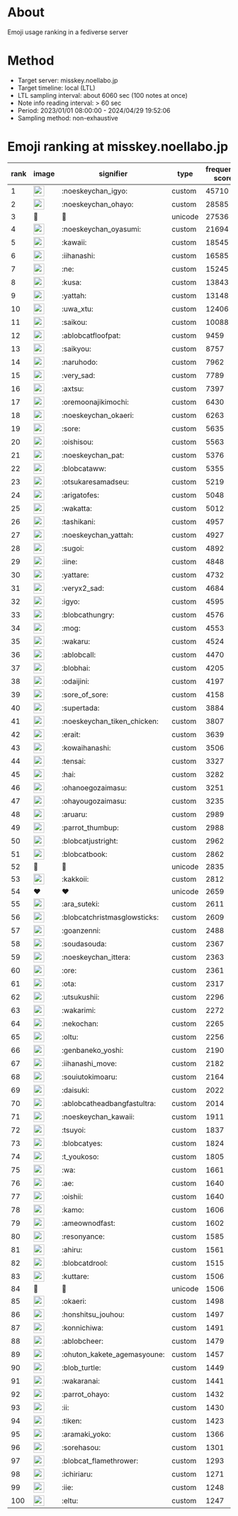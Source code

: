 # About
Emoji usage ranking in a fediverse server

# Method
- Target server: misskey.noellabo.jp
- Target timeline: local (LTL)
- LTL sampling interval: about 6060 sec (100 notes at once)
- Note info reading interval: > 60 sec
- Period: 2023/01/01 08:00:00 - 2024/04/29 19:52:06 
- Sampling method: non-exhaustive

# Emoji ranking at misskey.noellabo.jp

|rank|image|signifier|type|frequency score|
|----|----|----|----|----|
|1|<img height="24" src="https://misskey.noellabo.jp/emoji/noeskeychan_igyo.webp">|:noeskeychan_igyo:|custom|45710|
|2|<img height="24" src="https://misskey.noellabo.jp/emoji/noeskeychan_ohayo.webp">|:noeskeychan_ohayo:|custom|28585|
|3|🎉|🎉|unicode|27536|
|4|<img height="24" src="https://misskey.noellabo.jp/emoji/noeskeychan_oyasumi.webp">|:noeskeychan_oyasumi:|custom|21694|
|5|<img height="24" src="https://misskey.noellabo.jp/emoji/kawaii.webp">|:kawaii:|custom|18545|
|6|<img height="24" src="https://misskey.noellabo.jp/emoji/iihanashi.webp">|:iihanashi:|custom|16585|
|7|<img height="24" src="https://misskey.noellabo.jp/emoji/ne.webp">|:ne:|custom|15245|
|8|<img height="24" src="https://misskey.noellabo.jp/emoji/kusa.webp">|:kusa:|custom|13843|
|9|<img height="24" src="https://misskey.noellabo.jp/emoji/yattah.webp">|:yattah:|custom|13148|
|10|<img height="24" src="https://misskey.noellabo.jp/emoji/uwa_xtu.webp">|:uwa_xtu:|custom|12406|
|11|<img height="24" src="https://misskey.noellabo.jp/emoji/saikou.webp">|:saikou:|custom|10088|
|12|<img height="24" src="https://misskey.noellabo.jp/emoji/ablobcatfloofpat.webp">|:ablobcatfloofpat:|custom|9459|
|13|<img height="24" src="https://misskey.noellabo.jp/emoji/saikyou.webp">|:saikyou:|custom|8757|
|14|<img height="24" src="https://misskey.noellabo.jp/emoji/naruhodo.webp">|:naruhodo:|custom|7962|
|15|<img height="24" src="https://misskey.noellabo.jp/emoji/very_sad.webp">|:very_sad:|custom|7789|
|16|<img height="24" src="https://misskey.noellabo.jp/emoji/axtsu.webp">|:axtsu:|custom|7397|
|17|<img height="24" src="https://misskey.noellabo.jp/emoji/oremoonajikimochi.webp">|:oremoonajikimochi:|custom|6430|
|18|<img height="24" src="https://misskey.noellabo.jp/emoji/noeskeychan_okaeri.webp">|:noeskeychan_okaeri:|custom|6263|
|19|<img height="24" src="https://misskey.noellabo.jp/emoji/sore.webp">|:sore:|custom|5635|
|20|<img height="24" src="https://misskey.noellabo.jp/emoji/oishisou.webp">|:oishisou:|custom|5563|
|21|<img height="24" src="https://misskey.noellabo.jp/emoji/noeskeychan_pat.webp">|:noeskeychan_pat:|custom|5376|
|22|<img height="24" src="https://misskey.noellabo.jp/emoji/blobcataww.webp">|:blobcataww:|custom|5355|
|23|<img height="24" src="https://misskey.noellabo.jp/emoji/otsukaresamadseu.webp">|:otsukaresamadseu:|custom|5219|
|24|<img height="24" src="https://misskey.noellabo.jp/emoji/arigatofes.webp">|:arigatofes:|custom|5048|
|25|<img height="24" src="https://misskey.noellabo.jp/emoji/wakatta.webp">|:wakatta:|custom|5012|
|26|<img height="24" src="https://misskey.noellabo.jp/emoji/tashikani.webp">|:tashikani:|custom|4957|
|27|<img height="24" src="https://misskey.noellabo.jp/emoji/noeskeychan_yattah.webp">|:noeskeychan_yattah:|custom|4927|
|28|<img height="24" src="https://misskey.noellabo.jp/emoji/sugoi.webp">|:sugoi:|custom|4892|
|29|<img height="24" src="https://misskey.noellabo.jp/emoji/iine.webp">|:iine:|custom|4848|
|30|<img height="24" src="https://misskey.noellabo.jp/emoji/yattare.webp">|:yattare:|custom|4732|
|31|<img height="24" src="https://misskey.noellabo.jp/emoji/veryx2_sad.webp">|:veryx2_sad:|custom|4684|
|32|<img height="24" src="https://misskey.noellabo.jp/emoji/igyo.webp">|:igyo:|custom|4595|
|33|<img height="24" src="https://misskey.noellabo.jp/emoji/blobcathungry.webp">|:blobcathungry:|custom|4576|
|34|<img height="24" src="https://misskey.noellabo.jp/emoji/mog.webp">|:mog:|custom|4553|
|35|<img height="24" src="https://misskey.noellabo.jp/emoji/wakaru.webp">|:wakaru:|custom|4524|
|36|<img height="24" src="https://misskey.noellabo.jp/emoji/ablobcall.webp">|:ablobcall:|custom|4470|
|37|<img height="24" src="https://misskey.noellabo.jp/emoji/blobhai.webp">|:blobhai:|custom|4205|
|38|<img height="24" src="https://misskey.noellabo.jp/emoji/odaijini.webp">|:odaijini:|custom|4197|
|39|<img height="24" src="https://misskey.noellabo.jp/emoji/sore_of_sore.webp">|:sore_of_sore:|custom|4158|
|40|<img height="24" src="https://misskey.noellabo.jp/emoji/supertada.webp">|:supertada:|custom|3884|
|41|<img height="24" src="https://misskey.noellabo.jp/emoji/noeskeychan_tiken_chicken.webp">|:noeskeychan_tiken_chicken:|custom|3807|
|42|<img height="24" src="https://misskey.noellabo.jp/emoji/erait.webp">|:erait:|custom|3639|
|43|<img height="24" src="https://misskey.noellabo.jp/emoji/kowaihanashi.webp">|:kowaihanashi:|custom|3506|
|44|<img height="24" src="https://misskey.noellabo.jp/emoji/tensai.webp">|:tensai:|custom|3327|
|45|<img height="24" src="https://misskey.noellabo.jp/emoji/hai.webp">|:hai:|custom|3282|
|46|<img height="24" src="https://misskey.noellabo.jp/emoji/ohanoegozaimasu.webp">|:ohanoegozaimasu:|custom|3251|
|47|<img height="24" src="https://misskey.noellabo.jp/emoji/ohayougozaimasu.webp">|:ohayougozaimasu:|custom|3235|
|48|<img height="24" src="https://misskey.noellabo.jp/emoji/aruaru.webp">|:aruaru:|custom|2989|
|49|<img height="24" src="https://misskey.noellabo.jp/emoji/parrot_thumbup.webp">|:parrot_thumbup:|custom|2988|
|50|<img height="24" src="https://misskey.noellabo.jp/emoji/blobcatjustright.webp">|:blobcatjustright:|custom|2962|
|51|<img height="24" src="https://misskey.noellabo.jp/emoji/blobcatbook.webp">|:blobcatbook:|custom|2862|
|52|🍗|🍗|unicode|2835|
|53|<img height="24" src="https://misskey.noellabo.jp/emoji/kakkoii.webp">|:kakkoii:|custom|2812|
|54|❤|❤|unicode|2659|
|55|<img height="24" src="https://misskey.noellabo.jp/emoji/ara_suteki.webp">|:ara_suteki:|custom|2611|
|56|<img height="24" src="https://misskey.noellabo.jp/emoji/blobcatchristmasglowsticks.webp">|:blobcatchristmasglowsticks:|custom|2609|
|57|<img height="24" src="https://misskey.noellabo.jp/emoji/goanzenni.webp">|:goanzenni:|custom|2488|
|58|<img height="24" src="https://misskey.noellabo.jp/emoji/soudasouda.webp">|:soudasouda:|custom|2367|
|59|<img height="24" src="https://misskey.noellabo.jp/emoji/noeskeychan_ittera.webp">|:noeskeychan_ittera:|custom|2363|
|60|<img height="24" src="https://misskey.noellabo.jp/emoji/ore.webp">|:ore:|custom|2361|
|61|<img height="24" src="https://misskey.noellabo.jp/emoji/ota.webp">|:ota:|custom|2317|
|62|<img height="24" src="https://misskey.noellabo.jp/emoji/utsukushii.webp">|:utsukushii:|custom|2296|
|63|<img height="24" src="https://misskey.noellabo.jp/emoji/wakarimi.webp">|:wakarimi:|custom|2272|
|64|<img height="24" src="https://misskey.noellabo.jp/emoji/nekochan.webp">|:nekochan:|custom|2265|
|65|<img height="24" src="https://misskey.noellabo.jp/emoji/oltu.webp">|:oltu:|custom|2256|
|66|<img height="24" src="https://misskey.noellabo.jp/emoji/genbaneko_yoshi.webp">|:genbaneko_yoshi:|custom|2190|
|67|<img height="24" src="https://misskey.noellabo.jp/emoji/iihanashi_move.webp">|:iihanashi_move:|custom|2182|
|68|<img height="24" src="https://misskey.noellabo.jp/emoji/souiutokimoaru.webp">|:souiutokimoaru:|custom|2164|
|69|<img height="24" src="https://misskey.noellabo.jp/emoji/daisuki.webp">|:daisuki:|custom|2022|
|70|<img height="24" src="https://misskey.noellabo.jp/emoji/ablobcatheadbangfastultra.webp">|:ablobcatheadbangfastultra:|custom|2014|
|71|<img height="24" src="https://misskey.noellabo.jp/emoji/noeskeychan_kawaii.webp">|:noeskeychan_kawaii:|custom|1911|
|72|<img height="24" src="https://misskey.noellabo.jp/emoji/tsuyoi.webp">|:tsuyoi:|custom|1837|
|73|<img height="24" src="https://misskey.noellabo.jp/emoji/blobcatyes.webp">|:blobcatyes:|custom|1824|
|74|<img height="24" src="https://misskey.noellabo.jp/emoji/t_youkoso.webp">|:t_youkoso:|custom|1805|
|75|<img height="24" src="https://misskey.noellabo.jp/emoji/wa.webp">|:wa:|custom|1661|
|76|<img height="24" src="https://misskey.noellabo.jp/emoji/ae.webp">|:ae:|custom|1640|
|77|<img height="24" src="https://misskey.noellabo.jp/emoji/oishii.webp">|:oishii:|custom|1640|
|78|<img height="24" src="https://misskey.noellabo.jp/emoji/kamo.webp">|:kamo:|custom|1606|
|79|<img height="24" src="https://misskey.noellabo.jp/emoji/ameownodfast.webp">|:ameownodfast:|custom|1602|
|80|<img height="24" src="https://misskey.noellabo.jp/emoji/resonyance.webp">|:resonyance:|custom|1585|
|81|<img height="24" src="https://misskey.noellabo.jp/emoji/ahiru.webp">|:ahiru:|custom|1561|
|82|<img height="24" src="https://misskey.noellabo.jp/emoji/blobcatdrool.webp">|:blobcatdrool:|custom|1515|
|83|<img height="24" src="https://misskey.noellabo.jp/emoji/kuttare.webp">|:kuttare:|custom|1506|
|84|👀|👀|unicode|1506|
|85|<img height="24" src="https://misskey.noellabo.jp/emoji/okaeri.webp">|:okaeri:|custom|1498|
|86|<img height="24" src="https://misskey.noellabo.jp/emoji/honshitsu_jouhou.webp">|:honshitsu_jouhou:|custom|1497|
|87|<img height="24" src="https://misskey.noellabo.jp/emoji/konnichiwa.webp">|:konnichiwa:|custom|1491|
|88|<img height="24" src="https://misskey.noellabo.jp/emoji/ablobcheer.webp">|:ablobcheer:|custom|1479|
|89|<img height="24" src="https://misskey.noellabo.jp/emoji/ohuton_kakete_agemasyoune.webp">|:ohuton_kakete_agemasyoune:|custom|1457|
|90|<img height="24" src="https://misskey.noellabo.jp/emoji/blob_turtle.webp">|:blob_turtle:|custom|1449|
|91|<img height="24" src="https://misskey.noellabo.jp/emoji/wakaranai.webp">|:wakaranai:|custom|1441|
|92|<img height="24" src="https://misskey.noellabo.jp/emoji/parrot_ohayo.webp">|:parrot_ohayo:|custom|1432|
|93|<img height="24" src="https://misskey.noellabo.jp/emoji/ii.webp">|:ii:|custom|1430|
|94|<img height="24" src="https://misskey.noellabo.jp/emoji/tiken.webp">|:tiken:|custom|1423|
|95|<img height="24" src="https://misskey.noellabo.jp/emoji/aramaki_yoko.webp">|:aramaki_yoko:|custom|1366|
|96|<img height="24" src="https://misskey.noellabo.jp/emoji/sorehasou.webp">|:sorehasou:|custom|1301|
|97|<img height="24" src="https://misskey.noellabo.jp/emoji/blobcat_flamethrower.webp">|:blobcat_flamethrower:|custom|1293|
|98|<img height="24" src="https://misskey.noellabo.jp/emoji/ichiriaru.webp">|:ichiriaru:|custom|1271|
|99|<img height="24" src="https://misskey.noellabo.jp/emoji/iie.webp">|:iie:|custom|1248|
|100|<img height="24" src="https://misskey.noellabo.jp/emoji/eltu.webp">|:eltu:|custom|1247|
